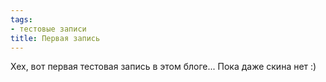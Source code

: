 ```yaml
---
tags:
- тестовые записи
title: Первая запись
---
```


Хех, вот первая тестовая запись в этом блоге... Пока даже скина нет :)